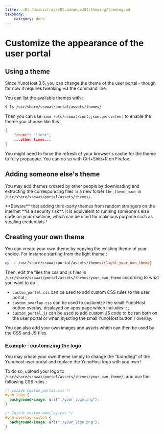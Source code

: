 ```yaml
---
title: ./01.administrate/05.advance/04.theming/theming.md
taxonomy:
    category: docs
---
```

# Customize the appearance of the user portal

## Using a theme

Since YunoHost 3.5, you can change the theme of the user portal - though for now it requires tweaking via the command line.

You can list the available themes with : 

```bash
$ ls /usr/share/ssowat/portal/assets/themes/
```

Then you can use `nano /etc/ssowat/conf.json.persistent` to enable the theme you choose like this :

```json
{
    "theme": "light",
    ...other lines...
}
```

<div class="alert alert-info" markdown="1">
You might need to force the refresh of your browser's cache for the theme to fully propagate. You can do so with Ctrl+Shift+R on Firefox.
</div>

## Adding someone else's theme

You may add themes created by other people by downloading and extracting the corresponding files in a new folder `the_theme_name` in `/usr/share/ssowat/portal/assets/themes/`.

<div class="alert alert-warning" markdown="1">
**Beware** that adding third-party themes from random strangers on the internet **is a security risk**. It is equivalent to running someone's else code on your machine, which can be used for malicious purpose such as stealing credentials !
</div>

## Creating your own theme

You can create your own theme by copying the existing theme of your choice. For instance starting from the light theme : 

```bash
cp -r /usr/share/ssowat/portal/assets/themes/{light,your_own_theme}
```

Then, edit the files the css and js files in `/usr/share/ssowat/portal/assets/themes/your_own_theme` according to what you want to do : 

- `custom_portal.css` can be used to add custom CSS rules to the user portal ;
- `custom_overlay.css` can be used to customize the small YunoHost button overlay, displayed on apps page which includes it ;
- `custom_portal.js` can be used to add custom JS code to be ran both on the user portal or when injecting the small YunoHost button / overlay.

You can also add your own images and assets which can then be used by the CSS and JS files.

### Example : customizing the logo

You may create your own theme simply to change the "branding" of the Yunohost user portal and replace the YunoHost logo with you own !

To do so, upload your logo to `/usr/share/ssowat/portal/assets/themes/your_own_theme/`, and use the following CSS rules : 

```css
/* Inside custom_portal.css */
#ynh-logo {
  background-image: url("./your_logo.png");
}

/* Inside custom_overlay.css */
#ynh-overlay-switch {
  background-image: url("./your_logo.png");
}
```
